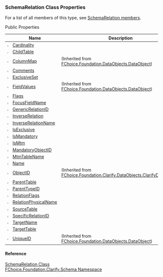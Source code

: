 ﻿### SchemaRelation Class Properties

For a list of all members of this type, see [SchemaRelation members](fcSDK~FChoice.Foundation.Clarify.Schema.SchemaRelation_members.md).

Public Properties

|   | Name | Description |
| --- | --- | --- |
| ![Public Property](dotnetimages/publicProperty.png) | [Cardinality](fcSDK~FChoice.Foundation.Clarify.Schema.SchemaRelation~Cardinality.md) |   |
| ![Public Property](dotnetimages/publicProperty.png) | [ChildTable](fcSDK~FChoice.Foundation.Clarify.Schema.SchemaRelation~ChildTable.md) |   |
| ![Public Property](dotnetimages/publicProperty.png) | [ColumnMap](fcSDK~FChoice.Foundation.DataObjects.DataObject~ColumnMap.md) | (Inherited from [FChoice.Foundation.DataObjects.DataObject](fcSDK~FChoice.Foundation.DataObjects.DataObject.md)) |
| ![Public Property](dotnetimages/publicProperty.png) | [Comments](fcSDK~FChoice.Foundation.Clarify.Schema.SchemaRelation~Comments.md) |   |
| ![Public Property](dotnetimages/publicProperty.png) | [ExclusiveSet](fcSDK~FChoice.Foundation.Clarify.Schema.SchemaRelation~ExclusiveSet.md) |   |
| ![Public Property](dotnetimages/publicProperty.png) | [FieldValues](fcSDK~FChoice.Foundation.DataObjects.DataObject~FieldValues.md) | (Inherited from [FChoice.Foundation.DataObjects.DataObject](fcSDK~FChoice.Foundation.DataObjects.DataObject.md)) |
| ![Public Property](dotnetimages/publicProperty.png) | [Flags](fcSDK~FChoice.Foundation.Clarify.Schema.SchemaRelation~Flags.md) |   |
| ![Public Property](dotnetimages/publicProperty.png) | [FocusFieldName](fcSDK~FChoice.Foundation.Clarify.Schema.SchemaRelation~FocusFieldName.md) |   |
| ![Public Property](dotnetimages/publicProperty.png) | [GenericRelationID](fcSDK~FChoice.Foundation.Clarify.Schema.SchemaRelation~GenericRelationID.md) |   |
| ![Public Property](dotnetimages/publicProperty.png) | [InverseRelation](fcSDK~FChoice.Foundation.Clarify.Schema.SchemaRelation~InverseRelation.md) |   |
| ![Public Property](dotnetimages/publicProperty.png) | [InverseRelationName](fcSDK~FChoice.Foundation.Clarify.Schema.SchemaRelation~InverseRelationName.md) |   |
| ![Public Property](dotnetimages/publicProperty.png) | [IsExclusive](fcSDK~FChoice.Foundation.Clarify.Schema.SchemaRelation~IsExclusive.md) |   |
| ![Public Property](dotnetimages/publicProperty.png) | [IsMandatory](fcSDK~FChoice.Foundation.Clarify.Schema.SchemaRelation~IsMandatory.md) |   |
| ![Public Property](dotnetimages/publicProperty.png) | [IsMtm](fcSDK~FChoice.Foundation.Clarify.Schema.SchemaRelation~IsMtm.md) |   |
| ![Public Property](dotnetimages/publicProperty.png) | [MandatoryObjectID](fcSDK~FChoice.Foundation.Clarify.Schema.SchemaRelation~MandatoryObjectID.md) |   |
| ![Public Property](dotnetimages/publicProperty.png) | [MtmTableName](fcSDK~FChoice.Foundation.Clarify.Schema.SchemaRelation~MtmTableName.md) |   |
| ![Public Property](dotnetimages/publicProperty.png) | [Name](fcSDK~FChoice.Foundation.Clarify.Schema.SchemaRelation~Name.md) |   |
| ![Public Property](dotnetimages/publicProperty.png) | [ObjectID](fcSDK~FChoice.Foundation.Clarify.DataObjects.ClarifyDataObject~ObjectID.md) | (Inherited from [FChoice.Foundation.Clarify.DataObjects.ClarifyDataObject](fcSDK~FChoice.Foundation.Clarify.DataObjects.ClarifyDataObject.md)) |
| ![Public Property](dotnetimages/publicProperty.png) | [ParentTable](fcSDK~FChoice.Foundation.Clarify.Schema.SchemaRelation~ParentTable.md) |   |
| ![Public Property](dotnetimages/publicProperty.png) | [ParentTypeID](fcSDK~FChoice.Foundation.Clarify.Schema.SchemaRelation~ParentTypeID.md) |   |
| ![Public Property](dotnetimages/publicProperty.png) | [RelationFlags](fcSDK~FChoice.Foundation.Clarify.Schema.SchemaRelation~RelationFlags.md) |   |
| ![Public Property](dotnetimages/publicProperty.png) | [RelationPhysicalName](fcSDK~FChoice.Foundation.Clarify.Schema.SchemaRelation~RelationPhysicalName.md) |   |
| ![Public Property](dotnetimages/publicProperty.png) | [SourceTable](fcSDK~FChoice.Foundation.Clarify.Schema.SchemaRelation~SourceTable.md) |   |
| ![Public Property](dotnetimages/publicProperty.png) | [SpecificRelationID](fcSDK~FChoice.Foundation.Clarify.Schema.SchemaRelation~SpecificRelationID.md) |   |
| ![Public Property](dotnetimages/publicProperty.png) | [TargetName](fcSDK~FChoice.Foundation.Clarify.Schema.SchemaRelation~TargetName.md) |   |
| ![Public Property](dotnetimages/publicProperty.png) | [TargetTable](fcSDK~FChoice.Foundation.Clarify.Schema.SchemaRelation~TargetTable.md) |   |
| ![Public Property](dotnetimages/publicProperty.png) | [UniqueID](fcSDK~FChoice.Foundation.DataObjects.DataObject~UniqueID.md) | (Inherited from [FChoice.Foundation.DataObjects.DataObject](fcSDK~FChoice.Foundation.DataObjects.DataObject.md)) |





#### Reference

[SchemaRelation Class](fcSDK~FChoice.Foundation.Clarify.Schema.SchemaRelation.md)  
[FChoice.Foundation.Clarify.Schema Namespace](fcSDK~FChoice.Foundation.Clarify.Schema_namespace.md)